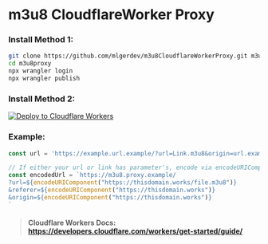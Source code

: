 # m3u8 CloudflareWorker Proxy

### Install Method 1:
```bash
git clone https://github.com/mlgerdev/m3u8CloudflareWorkerProxy.git m3u8proxy
cd m3u8proxy
npx wrangler login
npx wrangler publish
```

### Install Method 2:
[![Deploy to Cloudflare Workers](https://deploy.workers.cloudflare.com/button)](https://deploy.workers.cloudflare.com/?url=https://github.com/mlgerdev/m3u8CloudflareWorkerProxy)


### Example:
```js
const url = 'https://example.url.example/?url=Link.m3u8&origin=url.example'

// If either your url or link has parameter's, encode via encodeURIComponent(link)
const encodedUrl = `https://m3u8.proxy.example/
?url=${encodeURIComponent("https://thisdomain.works/file.m3u8")}
&referer=${encodeURIComponent("https://thisdomain.works")}
&origin=${encodeURIComponent("https://thisdomain.works")}
`
```

> #### Cloudflare Workers Docs: https://developers.cloudflare.com/workers/get-started/guide/
